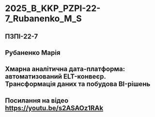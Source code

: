 # 2025_B_KKP_PZPI-22-7_Rubanenko_M_S

## ПЗПІ-22-7  
## Рубаненко Марія  
## Хмарна аналітична дата-платформа: автоматизований ELT-конвеєр. Трансформація даних та побудова BI-рішень
## Посилання на відео https://youtu.be/s2ASAOz1RAk
